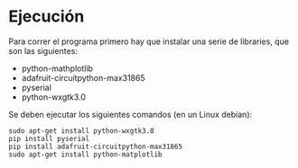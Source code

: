 # Ejecución
Para correr el programa primero hay que instalar una serie de libraries, que son las siguientes:

* python-mathplotlib
* adafruit-circuitpython-max31865
* pyserial
* python-wxgtk3.0

Se deben ejecutar los siguientes comandos (en un Linux debian):

```
sudo apt-get install python-wxgtk3.0
pip install pyserial
pip install adafruit-circuitpython-max31865
sudo apt-get install python-matplotlib
```